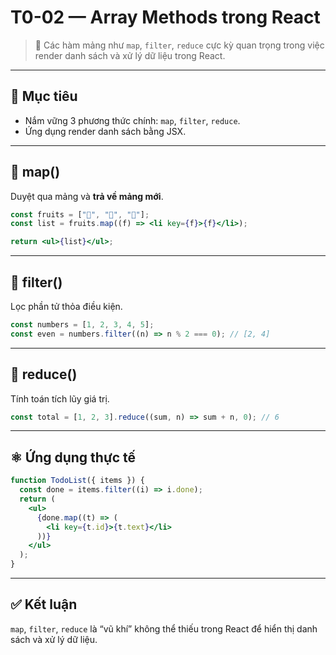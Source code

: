 # T0-02 — Array Methods trong React

> 🧩 Các hàm mảng như `map`, `filter`, `reduce` cực kỳ quan trọng trong việc render danh sách và xử lý dữ liệu trong React.

---

## 🎯 Mục tiêu
- Nắm vững 3 phương thức chính: `map`, `filter`, `reduce`.
- Ứng dụng render danh sách bằng JSX.

---

## 🔹 map()

Duyệt qua mảng và **trả về mảng mới**.

```jsx
const fruits = ["🍎", "🍊", "🍌"];
const list = fruits.map((f) => <li key={f}>{f}</li>);

return <ul>{list}</ul>;
```

---

## 🔹 filter()

Lọc phần tử thỏa điều kiện.

```js
const numbers = [1, 2, 3, 4, 5];
const even = numbers.filter((n) => n % 2 === 0); // [2, 4]
```

---

## 🔹 reduce()

Tính toán tích lũy giá trị.

```js
const total = [1, 2, 3].reduce((sum, n) => sum + n, 0); // 6
```

---

## ⚛️ Ứng dụng thực tế

```jsx
function TodoList({ items }) {
  const done = items.filter((i) => i.done);
  return (
    <ul>
      {done.map((t) => (
        <li key={t.id}>{t.text}</li>
      ))}
    </ul>
  );
}
```

---

## ✅ Kết luận
`map`, `filter`, `reduce` là “vũ khí” không thể thiếu trong React để hiển thị danh sách và xử lý dữ liệu.
